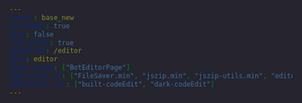 ```yaml
---
layout: base_new
no_header: true
stoc: false
full_width: true
permalink: /editor
menu: editor
mount_views: ["BotEditorPage"]
additional_js: ["FileSaver.min", "jszip.min", "jszip-utils.min", "editorBuild/code_edit/built-codeEdit.min"]
additional_css: ["built-codeEdit", "dark-codeEdit"]
---
```


<div id="bot-editor-container">
</div>

<style>
	html {
		height: 100%;
		background-image: none;
		background-color: #25242f;
	}
	.body {
		height: 100%;
	}
	body {
		height: calc(100% - 71px);
	}
	::-webkit-scrollbar {
		width: 8px;
		background-color: #25242f; 
	}
	::-webkit-scrollbar-thumb {
		background-color: #26343F; 
		border-radius: 3px;
		width: 100%;
		border: 0.5px solid #30414f;
	}
</style>
